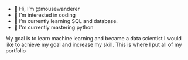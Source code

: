 - 👋 Hi, I’m @mousewanderer
- 👀 I’m interested in coding
- 🌱 I’m currently learning SQL and database.
- 🌱 I'm currently mastering python 


My goal is to learn machine learning and became a data scientist
I would like to achieve my goal and increase my skill. 
This is where I put all of my portfolio


<!---
mousewanderer/mousewanderer is a ✨ special ✨ repository because its `README.md` (this file) appears on your GitHub profile.
You can click the Preview link to take a look at your changes.
--->
